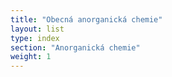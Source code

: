```yaml
---
title: "Obecná anorganická chemie"
layout: list
type: index
section: "Anorganická chemie"
weight: 1
---
```

